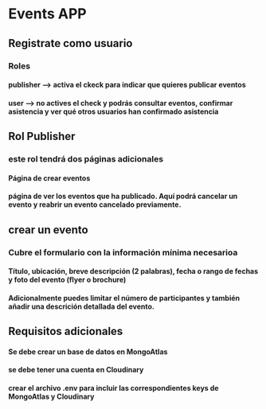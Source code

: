 # Events APP
## Registrate como usuario
### Roles 
#### publisher --> activa el ckeck para indicar que quieres publicar eventos
#### user --> no actives el check y podrás consultar eventos, confirmar asistencia y ver qué otros usuarios han confirmado asistencia

## Rol Publisher
### este rol tendrá dos páginas adicionales
#### Página de crear eventos
#### página de ver los eventos que ha publicado. Aquí podrá cancelar un evento y reabrir un evento cancelado previamente.


## crear un evento
### Cubre el formulario con la información mínima necesarioa
#### Título, ubicación, breve descripción (2 palabras), fecha o rango de fechas y foto del evento (flyer o brochure)
#### Adicionalmente puedes limitar el número de participantes y también añadir una descrición detallada del evento.


## Requisitos adicionales
#### Se debe crear un base de datos en MongoAtlas
#### se debe tener una cuenta en Cloudinary
#### crear el archivo .env para incluir las correspondientes keys de MongoAtlas y Cloudinary
